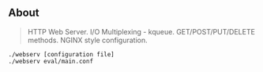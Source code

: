 ## About

> HTTP Web Server.
> I/O Multiplexing - kqueue.
> GET/POST/PUT/DELETE methods.
> NGINX style configuration.

```
./webserv [configuration file]
./webserv eval/main.conf
```
